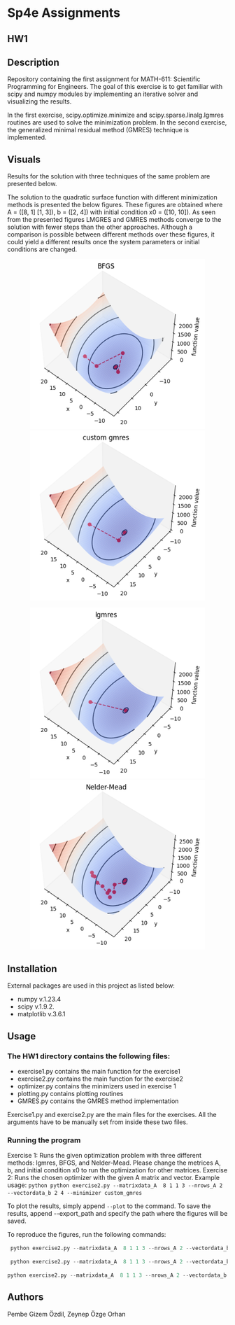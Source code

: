 # Sp4e Assignments

## HW1

## Description
Repository containing the first assignment for MATH-611: Scientific Programming for Engineers. The goal of this exercise is to get familiar with scipy and numpy modules by implementing an iterative solver
and visualizing the results.

In the first exercise, scipy.optimize.minimize and scipy.sparse.linalg.lgmres routines are used to solve the minimization problem. In the second exercise, the generalized minimal residual method (GMRES) technique is implemented.

## Visuals
Results for the solution with three techniques of the same problem are presented below.

The solution to the quadratic surface function with different minimization methods is presented the below figures. These figures are obtained where A = ([8, 1] [1, 3]), b = ([2, 4]) with initial condition x0 = ([10, 10]). 
As seen from the presented figures LMGRES and GMRES methods converge to the solution with fewer steps than the other approaches. Although a comparison is possible between different methods over these figures, it could yield a different results once the system parameters or initial conditions are changed.
<p align="center">
<img src="HW1/figures/BFGS.png" width="400" />
<img src="HW1/figures/custom.png" width="400" />
</p>
<p align="center">
<img src="HW1/figures/lgmres.png" width="400" />
<img src="HW1/figures/neldermead.png" width="400" />
</p>

## Installation
External packages are used in this project as listed below:
- numpy v.1.23.4
- scipy v.1.9.2.
- matplotlib v.3.6.1

## Usage
### The HW1 directory contains the following files:
- exercise1.py contains the main function for the exercise1
- exercise2.py contains the main function for the exercise2
- optimizer.py contains the minimizers used in exercise 1 
- plotting.py contains plotting routines
- GMRES.py contains the GMRES method implementation 

Exercise1.py and exercise2.py are the main files for the exercises. All the arguments have to be manually set from inside these two files.

### Running the program
Exercise 1: Runs the given optimization problem with three different methods: lgmres, BFGS, and Nelder-Mead. Please change the metrices A, b, and initial condition x0 to run the optimization for other matrices.
Exercise 2: Runs the chosen optimizer with the given A matrix and vector.
Example usage:
```python python exercise2.py --matrixdata_A  8 1 1 3 --nrows_A 2 --vectordata_b 2 4 --minimizer custom_gmres```

To plot the results, simply append `--plot` to the command.
To save the results, append --export_path and specify the path where the figures will be saved.

To reproduce the figures, run the following commands:
```python
 python exercise2.py --matrixdata_A  8 1 1 3 --nrows_A 2 --vectordata_b 2 4 --minimizer BFGS  --plot --export_path figures/BFGS.png
 ```
```python
 python exercise2.py --matrixdata_A  8 1 1 3 --nrows_A 2 --vectordata_b 2 4 --minimizer lgmres  --plot --export_path figures/lgmres.png
 ```

```python 
python exercise2.py --matrixdata_A  8 1 1 3 --nrows_A 2 --vectordata_b 2 4 --minimizer custom_gmres  --plot --export_path figures/custom_gmres.png
```


## Authors
Pembe Gizem Özdil, Zeynep Özge Orhan
